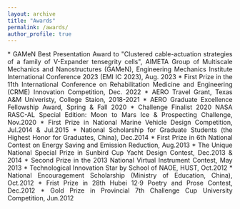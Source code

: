 ```yaml
---
layout: archive
title: "Awards"
permalink: /awards/
author_profile: true
---
```


<div style="text-align: justify;" markdown="1">
* GAMeN Best Presentation Award to "Clustered cable-actuation strategies of a family of V-Expander tensegrity cells", AIMETA Group of Multiscale Mechanics and Nanostructures (GAMeN), Engineering Mechanics Institute International Conference 2023 (EMI IC 2023), Aug. 2023
* First Prize in the 11th International Conference on Rehabilitation Medicine and Engineering (CRME) Innovation Competition, Dec. 2022 
* AERO Travel Grant, Texas A&M Univeristy, College Staion, 2018-2021
* AERO Graduate Excellence Fellowship Award, Spring & Fall 2020
* Challenge Finalist 2020 NASA RASC-AL Special Edition: Moon to Mars Ice & Prospecting Challenge, Nov.2020
* First Prize in National Marine Vehicle Design Competition, Jul.2014 & Jul.2015
* National Scholarship for Graduate Students (the Highest Honor for Graduates, China), Dec.2014
* First Prize in 6th National Contest on Energy Saving and Emission Reduction, Aug.2013
* The Unique National Special Prize in Sunbird Cup Yacht Design Contest, Dec.2013 & 2014
* Second Prize in the 2013 National Virtual Instrument Contest, May 2013
* Technological Innovation Star by School of NAOE, HUST, Oct.2012
* National Encouragement Scholarship (Ministry of Education, China), Oct.2012
* Frist Prize in 28th Hubei 12·9 Poetry and Prose Contest, Dec.2012
* Gold Prize in Provincial 7th Challenge Cup University Competition, Jun.2012

</div>